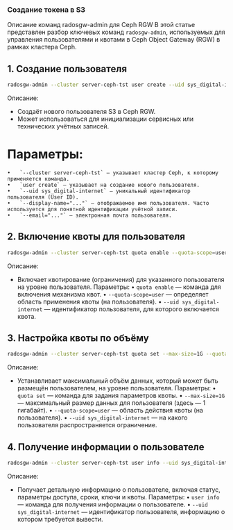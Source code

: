 ### Создание токена в S3

Описание команд radosgw-admin для Ceph RGW
В этой статье представлен разбор ключевых команд `radosgw-admin`, используемых для управления пользователями и квотами в Ceph Object Gateway (RGW) в рамках кластера Ceph.
## 1. Создание пользователя
``` bash
radosgw-admin --cluster server-ceph-tst user create --uid sys_digital-internet --display-name="sys_digital-internet DIGITALBNK-17488" --email="email@email.com"
```
Описание:
 - Создаёт нового пользователя S3 в Ceph RGW.
 - Может использоваться для инициализации сервисных или технических учётных записей.
# Параметры:
	•	`--cluster server-ceph-tst` — указывает кластер Ceph, к которому применяется команда.
	•	`user create` — указывает на создание нового пользователя.
	•	`--uid sys_digital-internet` — уникальный идентификатор пользователя (User ID).
	•	`--display-name="..."` — отображаемое имя пользователя. Часто используется для понятной идентификации учётной записи.
	•	`--email="..."` — электронная почта пользователя.
## 2. Включение квоты для пользователя
``` bash
radosgw-admin --cluster server-ceph-tst quota enable --quota-scope=user --uid sys_digital-internet
```
Описание:
 - Включает квотирование (ограничения) для указанного пользователя на уровне пользователя.
Параметры:
	•	`quota enable` — команда для включения механизма квот.
	•	`--quota-scope=user` — определяет область применения квоты (на пользователя).
	•	`--uid sys_digital-internet` — идентификатор пользователя, для которого включается квота.
## 3. Настройка квоты по объёму
``` bash
radosgw-admin --cluster server-ceph-tst quota set --max-size=1G --quota-scope=user --uid sys_digital-internet
```
Описание:
 - Устанавливает максимальный объём данных, который может быть размещён пользователем, на уровне пользователя.
Параметры:
	•	`quota set` — команда для задания параметров квоты.
	•	`--max-size=1G` — максимальный размер данных для пользователя (здесь — 1 гигабайт).
	•	`--quota-scope=user` — область действия квоты (на пользователя).
	•	`--uid sys_digital-internet` — на какого пользователя распространяется ограничение.
## 4. Получение информации о пользователе
``` bash
radosgw-admin --cluster server-ceph-tst user info --uid sys_digital-internet
```
Описание:
 - Получает детальную информацию о пользователе, включая статус, параметры доступа, сроки, ключи и квоты.
Параметры:
	•	`user info` — команда для получения информации о пользователе.
	•	`--uid sys_digital-internet` — идентификатор пользователя, информацию о котором требуется вывести.
